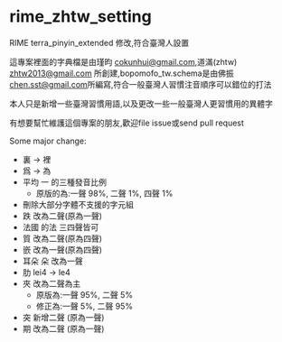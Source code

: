 # rime_zhtw_setting
RIME terra_pinyin_extended 修改,符合臺灣人設置

這專案裡面的字典檔是由瑾昀 <cokunhui@gmail.com>,道滿(zhtw) <zhtw2013@gmail.com> 所創建,bopomofo_tw.schema是由佛振 <chen.sst@gmail.com>所編寫,符合一般臺灣人習慣注音順序可以錯位的打法

本人只是新增一些臺灣習慣用語,以及更改一些一般臺灣人更習慣用的異體字

有想要幫忙維護這個專案的朋友,歡迎file issue或send pull request

Some major change:
- 裏 -> 裡
- 爲 -> 為
- 平均 一 的三種發音比例
    - 原版的為:一聲 98%, 二聲 1%, 四聲 1%
- 刪除大部分字體不支援的字元組
- 跌 改為二聲(原為一聲)
- 法國 的法 三四聲皆可 
- 質 改為二聲(原為四聲)
- 嵌 改為一聲(原為四聲)
- 耳朵 朵 改為一聲
- 肋 lei4 -> le4
- 夾 改為二聲為主
    - 原版為:一聲 95%, 二聲 5%
    - 修正為:一聲 5%, 二聲 95%
- 突 新增二聲 (原為一聲)
- 期 改為二聲 (原為一聲)

